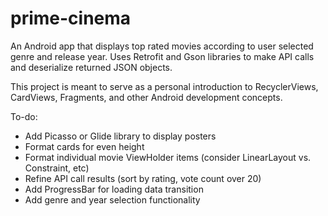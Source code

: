 # prime-cinema
An Android app that displays top rated movies according to user selected genre and release year. Uses Retrofit and Gson libraries to make API calls and deserialize returned JSON objects.

This project is meant to serve as a personal introduction to RecyclerViews, CardViews, Fragments, and other Android development concepts.

To-do:
- Add Picasso or Glide library to display posters
- Format cards for even height
- Format individual movie ViewHolder items (consider LinearLayout vs. Constraint, etc)
- Refine API call results (sort by rating, vote count over 20)
- Add ProgressBar for loading data transition
- Add genre and year selection functionality
